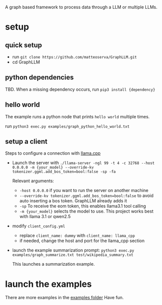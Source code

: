 A graph based framework to process data through a LLM or multiple LLMs.

# setup

## quick setup
- run `git clone https://github.com/matteoserva/GraphLLM.git`
- cd GraphLLM

## python dependencies
TBD. When a missing dependency occurs, run `pip3 install {dependency}`

## hello world
The example runs a python node that prints `hello world` multiple times.

run `python3 exec.py examples/graph_python_hello_world.txt`

## setup a client
Steps to configure a connection with [llama.cpp](https://github.com/ggerganov/llama.cpp)
- Launch the server with `./llama-server -ngl 99 -t 4 -c 32768 --host 0.0.0.0 -m {your_model} --override-kv tokenizer.ggml.add_bos_token=bool:false -sp -fa`
  
  Relevant arguments:
  - `-host 0.0.0.0` if you want to run the server on another machine
  - `--override-kv tokenizer.ggml.add_bos_token=bool:false` to avoid auto inserting a bos token. GraphLLM already adds it
  - `-sp` To receive the eom token, this enables llama3.1 tool calling
  - `-m {your_model}` selects the model to use. This project works best with llama 3.1 or qwen2.5

- modify `client_config.yml`

  - replace `client_name: dummy` with `client_name: llama_cpp`
  - if needed, change the host and port for the llama_cpp section
    
- launch the example summarization prompt:
  `python3 exec.py examples/graph_summarize.txt test/wikipedia_summary.txt`

  This launches a summarization example.

# launch the examples

There are more examples in the [examples folder](https://github.com/matteoserva/GraphLLM/tree/main/examples)
Have fun.

